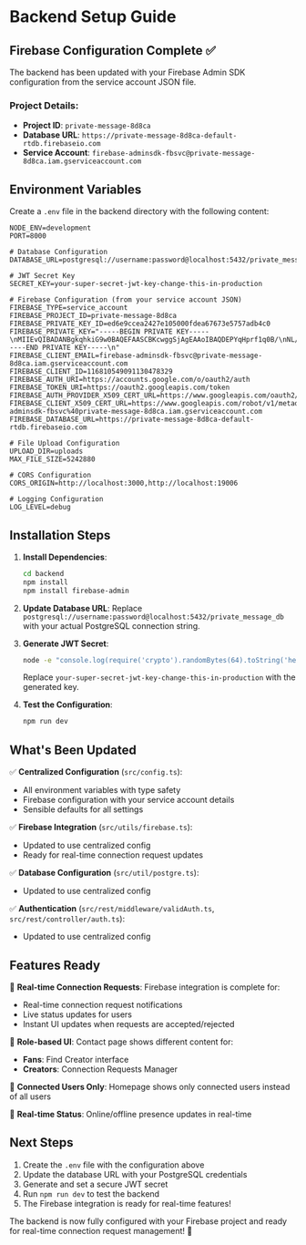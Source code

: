 # Backend Setup Guide

## Firebase Configuration Complete ✅

The backend has been updated with your Firebase Admin SDK configuration from the service account JSON file.

### Project Details:
- **Project ID**: `private-message-8d8ca`
- **Database URL**: `https://private-message-8d8ca-default-rtdb.firebaseio.com`
- **Service Account**: `firebase-adminsdk-fbsvc@private-message-8d8ca.iam.gserviceaccount.com`

## Environment Variables

Create a `.env` file in the backend directory with the following content:

```env
NODE_ENV=development
PORT=8000

# Database Configuration
DATABASE_URL=postgresql://username:password@localhost:5432/private_message_db

# JWT Secret Key
SECRET_KEY=your-super-secret-jwt-key-change-this-in-production

# Firebase Configuration (from your service account JSON)
FIREBASE_TYPE=service_account
FIREBASE_PROJECT_ID=private-message-8d8ca
FIREBASE_PRIVATE_KEY_ID=ed6e9ccea2427e105000fdea67673e5757adb4c0
FIREBASE_PRIVATE_KEY="-----BEGIN PRIVATE KEY-----\nMIIEvQIBADANBgkqhkiG9w0BAQEFAASCBKcwggSjAgEAAoIBAQDEPYqHprf1q0B/\nNL/ABHROGVeLBhh1W7VEmZXIDclhTOyc5nqtn2L+WnYPKEaUV++nfH6OKYSsFkS2\nxgWaky/ObZ/vSosJZE/pURxLIn6nak0qKLVCmzYFIXcSoN3wdYYzVULl37m/Y0CT\nxYhm0ojGIDUBs6NS6oi4YHCn9DqKzTrVf+JLOyEzleLrt7Alxl9HAanDawQcidiV\ndefUwMpoCfxJhyj1IbKMYA3VSWSWkkf7RFq5JN4Q7NaoncS4OtlVfokzEpcz+6ZR\nDKHA+Vhx6WIQ9RVI7T8jCRAOrjQhDmPj4OyJvr+to4f3LSQQQO7iwX61Eu4ku/Wm\n5FVg1Lm1AgMBAAECggEADxm5NjUDBNl3rhIuCyWMmZHjpaQDb8xtx2iWGP3OmDkm\nH/CwUfno0S++0+3CeJnHrDitOF1Dg0Z3ZSUZu0pGLHlNDEnNJxzb9VUzeyidXF6W\nr37Qa96rqntnwTw1t9IjUIHoEu5DSdHmXzidBWR/99b0nTvofnHjsWRiZtopQxLj\nJdlhNvNqc67CugdvkLUWrmkaEmVJwBDWJ42U1Y9Rjx0uJ6pIqjeZ+kVFIyBhralz\nT9dwwR3vA1NXPm1BMM5HnCERxYUCIr1Txmkwjk/Mpq3b+xW/y+8KI8q04ZpsDhZP\nd2MVJbjAZX7C1OgFDtEaoprXz4i+Lk6Lf9LYSjlf5QKBgQD2F8NILPuq+Szf3aB0\nKn042oZQkDeKSrPgMVmacdZSu3HmlunFz7Un0Ufw+Et/Tr70iturmwmTii3pOL6e\nc4fyr9MxdoW4f8qRXIeA9YW6W6BqZ/m0GWil3EnSDSMglevei0FG0H5oKxktrvW9\nHkpi4q1voTxqopa6CRBOhuZRVwKBgQDMI/+ORgOxXNEoYHi4fzzLeynZQDqgR8e+\nzjgz2F/tk2C9LJO5uSHO6aG2Mw9rPjmDmUk7MkaI88SIh/WBO72XSHviSnH7md9t\nmfW5HD+9O0QChrr3gyI3KMDvGprhkQE+I/Q+LRk/fH3ZKCQ3ImIXdlU30kY1LYlm\nIzeRbpVp0wKBgCBdUa5tVA/RQ2iRsid06xEOFDoGLXe/iVaDxv/71q78vecQk+AT\nCAUbjfWQAgXVKmHo3Sj9c832j0Er2E3obcmp/AF2T/HKxK5HV/7Ky3KN2FQGJp3b\n9ZpSlVbNqYAAl4umDsisZON4P5B1gRYFJM1KeHrE3rg7d80xofZh4WpzAoGAZpn1\nOOHRu1QmP7/1DO3OdYsKpomUrbhGGY12TACFflfjeFEuUltNNbzRLU0Og907dPwX\nBWyobO7wKZsD9pc7HA0vTrYSAd39oQ2PpiEfnBFshkSHNh2vlb+i8MoTbCnAUSYq\n/REXroP4kKuPQDLE0HwGKs9BwDqJ407x/+Nvr0cCgYEA4BMyqpmXup9rcpdApeRo\nV7BsDN3rVQrg/lLJHYIJ69Xt7RB51Wkoptdi8PeQ25sMNmxh91zs3fcP8OhcGXdR\n06WlA8xz+HP9PfRjw/XI0JmDta3pmAZS/aCRI9dqCm88ypHb7edmJktusz4Wg8RS\n8tG+xAQ6OhB0pEjuCEXB6JA=\n-----END PRIVATE KEY-----\n"
FIREBASE_CLIENT_EMAIL=firebase-adminsdk-fbsvc@private-message-8d8ca.iam.gserviceaccount.com
FIREBASE_CLIENT_ID=116810549091130478329
FIREBASE_AUTH_URI=https://accounts.google.com/o/oauth2/auth
FIREBASE_TOKEN_URI=https://oauth2.googleapis.com/token
FIREBASE_AUTH_PROVIDER_X509_CERT_URL=https://www.googleapis.com/oauth2/v1/certs
FIREBASE_CLIENT_X509_CERT_URL=https://www.googleapis.com/robot/v1/metadata/x509/firebase-adminsdk-fbsvc%40private-message-8d8ca.iam.gserviceaccount.com
FIREBASE_DATABASE_URL=https://private-message-8d8ca-default-rtdb.firebaseio.com

# File Upload Configuration
UPLOAD_DIR=uploads
MAX_FILE_SIZE=5242880

# CORS Configuration
CORS_ORIGIN=http://localhost:3000,http://localhost:19006

# Logging Configuration
LOG_LEVEL=debug
```

## Installation Steps

1. **Install Dependencies**:
   ```bash
   cd backend
   npm install
   npm install firebase-admin
   ```

2. **Update Database URL**:
   Replace `postgresql://username:password@localhost:5432/private_message_db` with your actual PostgreSQL connection string.

3. **Generate JWT Secret**:
   ```bash
   node -e "console.log(require('crypto').randomBytes(64).toString('hex'))"
   ```
   Replace `your-super-secret-jwt-key-change-this-in-production` with the generated key.

4. **Test the Configuration**:
   ```bash
   npm run dev
   ```

## What's Been Updated

✅ **Centralized Configuration** (`src/config.ts`):
- All environment variables with type safety
- Firebase configuration with your service account details
- Sensible defaults for all settings

✅ **Firebase Integration** (`src/utils/firebase.ts`):
- Updated to use centralized config
- Ready for real-time connection request updates

✅ **Database Configuration** (`src/util/postgre.ts`):
- Updated to use centralized config

✅ **Authentication** (`src/rest/middleware/validAuth.ts`, `src/rest/controller/auth.ts`):
- Updated to use centralized config

## Features Ready

🎯 **Real-time Connection Requests**: Firebase integration is complete for:
- Real-time connection request notifications
- Live status updates for users
- Instant UI updates when requests are accepted/rejected

🎯 **Role-based UI**: Contact page shows different content for:
- **Fans**: Find Creator interface
- **Creators**: Connection Requests Manager

🎯 **Connected Users Only**: Homepage shows only connected users instead of all users

🎯 **Real-time Status**: Online/offline presence updates in real-time

## Next Steps

1. Create the `.env` file with the configuration above
2. Update the database URL with your PostgreSQL credentials
3. Generate and set a secure JWT secret
4. Run `npm run dev` to test the backend
5. The Firebase integration is ready for real-time features!

The backend is now fully configured with your Firebase project and ready for real-time connection request management! 🚀 